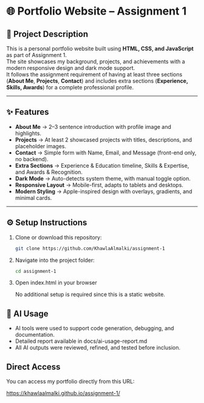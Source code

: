 # 🌐 Portfolio Website – Assignment 1

## 📖 Project Description
This is a personal portfolio website built using **HTML, CSS, and JavaScript** as part of Assignment 1.  
The site showcases my background, projects, and achievements with a modern responsive design and dark mode support.  
It follows the assignment requirement of having at least three sections (**About Me**, **Projects**, **Contact**) and includes extra sections (**Experience, Skills, Awards**) for a complete professional profile.

---

## ✨ Features
- **About Me** → 2–3 sentence introduction with profile image and highlights.  
- **Projects** → At least 2 showcased projects with titles, descriptions, and placeholder images.  
- **Contact** → Simple form with Name, Email, and Message (front-end only, no backend).  
- **Extra Sections** → Experience & Education timeline, Skills & Expertise, and Awards & Recognition.  
- **Dark Mode** → Auto-detects system theme, with manual toggle option.  
- **Responsive Layout** → Mobile-first, adapts to tablets and desktops.  
- **Modern Styling** → Apple-inspired design with overlays, gradients, and minimal cards.  

---

## ⚙️ Setup Instructions
1. Clone or download this repository:
   ```bash
   git clone https://github.com/KhawlaAlmalki/assignment-1
2. Navigate into the project folder:
   ```bash
   cd assignment-1
4. Open index.html in your browser
   
   No additional setup is required since this is a static website.


## 🤖 AI Usage
- AI tools were used to support code generation, debugging, and documentation.
- Detailed report available in docs/ai-usage-report.md
- All AI outputs were reviewed, refined, and tested before inclusion. 


## Direct Access
You can access my portfolio directly from this URL:

https://khawlaalmalki.github.io/assignment-1/
